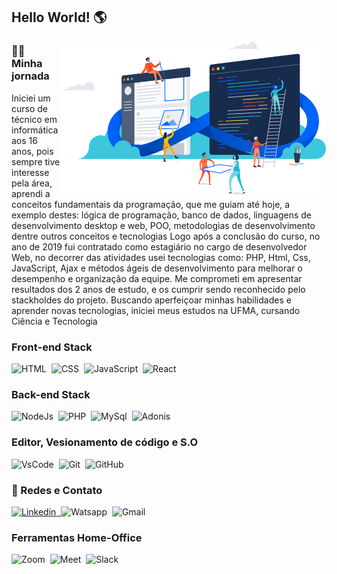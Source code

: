 ## Hello World! 🌎 

<img align="right" src="https://github.com/GabrielBorges105/GabrielBorges105/blob/main/image.png" width="425"/>

### 👨‍💻 &nbsp; Minha jornada
Iniciei um curso de técnico em informática aos 16 anos, pois sempre tive interesse pela área, aprendi a conceitos fundamentais da programação, que me guiam até hoje, a exemplo destes: lógica de programação, banco de dados, linguagens de desenvolvimento desktop e web, POO, metodologias de desenvolvimento dentre outros conceitos e tecnologias 
Logo após a conclusão do curso, no ano de 2019 fui contratado como estagiário no cargo de desenvolvedor Web, no decorrer das atividades usei tecnologias como: PHP, Html, Css, JavaScript, Ajax e métodos ágeis de desenvolvimento para melhorar o desempenho e organização da equipe. Me comprometi em apresentar resultados dos 2 anos de estudo, e os cumprir sendo reconhecido pelo stackholdes do projeto.
Buscando aperfeiçoar minhas habilidades e aprender novas tecnologias, iniciei meus estudos na UFMA, cursando Ciência e Tecnologia 


### Front-end Stack
![HTML](https://img.shields.io/badge/HTML5-E34F26?style=for-the-badge&logo=html5&logoColor=white)&nbsp;
![CSS](https://img.shields.io/badge/CSS-239120?&style=for-the-badge&logo=css3&logoColor=white)&nbsp;
![JavaScript](https://img.shields.io/badge/JavaScript-F7DF1E?style=for-the-badge&logo=javascript&logoColor=black)&nbsp;
![React](https://img.shields.io/badge/React-20232A?style=for-the-badge&logo=react&logoColor=61DAFB)&nbsp;


### Back-end Stack
![NodeJs](https://img.shields.io/badge/Node.Js-14354C?style=for-the-badge&logo=node.js&logoColor=white)&nbsp;
![PHP](https://img.shields.io/badge/PHP-14354C?style=for-the-badge&logo=php&logoColor=white)&nbsp;
![MySql](https://img.shields.io/badge/MySQL-00000F?style=for-the-badge&logo=mysql&logoColor=white)&nbsp;
![Adonis](https://img.shields.io/badge/adonis-ffca28?style=for-the-badge&logo=adonisjs&logoColor=black)&nbsp;

### Editor, Vesionamento de código e S.O
![VsCode](https://img.shields.io/badge/Visual_Studio_Code-0078D4?style=for-the-badge&logo=visual%20studio%20code&logoColor=white)&nbsp;
![Git](https://img.shields.io/badge/Git-F05032?style=for-the-badge&logo=git&logoColor=white)&nbsp;
![GitHub](https://img.shields.io/badge/GitHub-100000?style=for-the-badge&logo=github&logoColor=white)&nbsp;




### 📱 Redes e Contato
<a href="https://www.linkedin.com/in/diogo-santos01"> ![Linkedin](https://img.shields.io/badge/LinkedIn-0077B5?style=for-the-badge&logo=linkedin&logoColor=white)&nbsp; </a>
![Watsapp](https://img.shields.io/badge/WhatsApp-25D366?style=for-the-badge&logo=whatsapp&logoColor=white)&nbsp;
![Gmail](https://img.shields.io/badge/Gmail-D14836?style=for-the-badge&logo=gmail&logoColor=white)&nbsp;

### Ferramentas Home-Office
![Zoom](https://img.shields.io/badge/Zoom-2D8CFF?style=for-the-badge&logo=zoom&logoColor=white)&nbsp;
![Meet](https://img.shields.io/badge/meet-000000?style=for-the-badge&logo=googlemeet&logoColor=white)&nbsp;
![Slack](https://img.shields.io/badge/Slack-4A154B?style=for-the-badge&logo=slack&logoColor=white)&nbsp;


